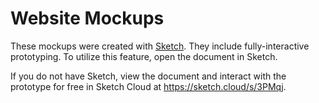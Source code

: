 # Website Mockups

These mockups were created with [Sketch](https://www.sketchapp.com/). They
include fully-interactive prototyping. To utilize this feature, open the
document in Sketch.

If you do not have Sketch, view the document and interact with the prototype
for free in Sketch Cloud at https://sketch.cloud/s/3PMqj.

